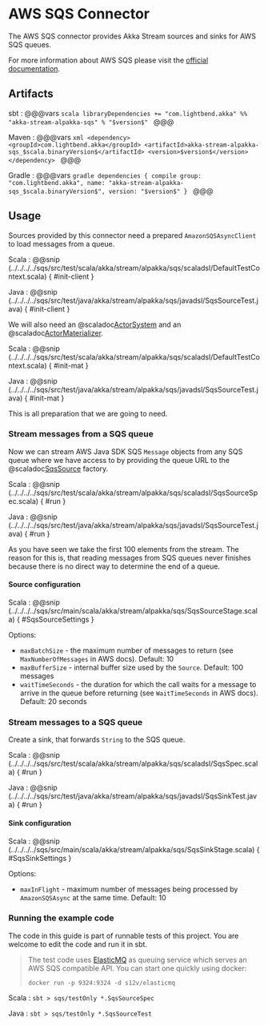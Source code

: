 # AWS SQS Connector

The AWS SQS connector provides Akka Stream sources and sinks for AWS SQS queues.

For more information about AWS SQS please visit the [official documentation](https://aws.amazon.com/documentation/sqs/).

## Artifacts

sbt
:   @@@vars
    ```scala
    libraryDependencies += "com.lightbend.akka" %% "akka-stream-alpakka-sqs" % "$version$"
    ```
    @@@

Maven
:   @@@vars
    ```xml
    <dependency>
      <groupId>com.lightbend.akka</groupId>
      <artifactId>akka-stream-alpakka-sqs_$scala.binaryVersion$</artifactId>
      <version>$version$</version>
    </dependency>
    ```
    @@@

Gradle
:   @@@vars
    ```gradle
    dependencies {
      compile group: "com.lightbend.akka", name: "akka-stream-alpakka-sqs_$scala.binaryVersion$", version: "$version$"
    }
    ```
    @@@

## Usage

Sources provided by this connector need a prepared `AmazonSQSAsyncClient` to load messages from a queue.

Scala
: @@snip (../../../../sqs/src/test/scala/akka/stream/alpakka/sqs/scaladsl/DefaultTestContext.scala) { #init-client }

Java
: @@snip (../../../../sqs/src/test/java/akka/stream/alpakka/sqs/javadsl/SqsSourceTest.java) { #init-client }

We will also need an @scaladoc[ActorSystem](akka.actor.ActorSystem) and an @scaladoc[ActorMaterializer](akka.stream.ActorMaterializer).

Scala
: @@snip (../../../../sqs/src/test/scala/akka/stream/alpakka/sqs/scaladsl/DefaultTestContext.scala) { #init-mat }

Java
: @@snip (../../../../sqs/src/test/java/akka/stream/alpakka/sqs/javadsl/SqsSourceTest.java) { #init-mat }

This is all preparation that we are going to need.

### Stream messages from a SQS queue

Now we can stream AWS Java SDK SQS `Message` objects from any SQS queue where we have access to by providing the queue URL to the
@scaladoc[SqsSource](akka.stream.alpakka.sqs.scaladsl.SqsSource$) factory.

Scala
: @@snip (../../../../sqs/src/test/scala/akka/stream/alpakka/sqs/scaladsl/SqsSourceSpec.scala) { #run }

Java
: @@snip (../../../../sqs/src/test/java/akka/stream/alpakka/sqs/javadsl/SqsSourceTest.java) { #run }

As you have seen we take the first 100 elements from the stream. The reason for this is, that reading messages from
SQS queues never finishes because there is no direct way to determine the end of a queue.

#### Source configuration

Scala
: @@snip (../../../../sqs/src/main/scala/akka/stream/alpakka/sqs/SqsSourceStage.scala) { #SqsSourceSettings }

Options:

 - `maxBatchSize` - the maximum number of messages to return (see `MaxNumberOfMessages` in AWS docs). Default: 10
 - `maxBufferSize` - internal buffer size used by the `Source`. Default: 100 messages
 - `waitTimeSeconds` - the duration for which the call waits for a message to arrive in the queue before
    returning (see `WaitTimeSeconds` in AWS docs). Default: 20 seconds

### Stream messages to a SQS queue

Create a sink, that forwards `String` to the SQS queue.

Scala
: @@snip (../../../../sqs/src/test/scala/akka/stream/alpakka/sqs/scaladsl/SqsSpec.scala) { #run }

Java
: @@snip (../../../../sqs/src/test/java/akka/stream/alpakka/sqs/javadsl/SqsSinkTest.java) { #run }


#### Sink configuration

Scala
: @@snip (../../../../sqs/src/main/scala/akka/stream/alpakka/sqs/SqsSinkStage.scala) { #SqsSinkSettings }

Options:

 - `maxInFlight` - maximum number of messages being processed by `AmazonSQSAsync` at the same time. Default: 10

### Running the example code

The code in this guide is part of runnable tests of this project. You are welcome to edit the code and run it in sbt.

> The test code uses [ElasticMQ](https://github.com/adamw/elasticmq) as queuing service which serves an AWS SQS
> compatible API.  You can start one quickly using docker:
>
> `docker run -p 9324:9324 -d s12v/elasticmq`

Scala
:   ```
    sbt
    > sqs/testOnly *.SqsSourceSpec
    ```

Java
:   ```
    sbt
    > sqs/testOnly *.SqsSourceTest
    ```
